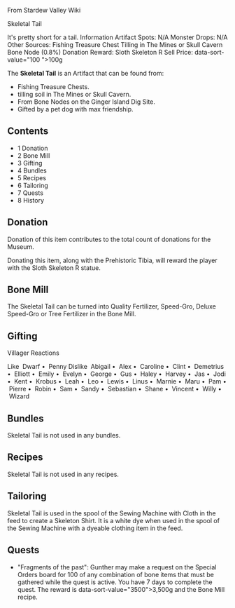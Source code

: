 From Stardew Valley Wiki

Skeletal Tail

It's pretty short for a tail. Information Artifact Spots: N/A Monster Drops: N/A Other Sources: Fishing Treasure Chest Tilling in The Mines or Skull Cavern Bone Node (0.8%) Donation Reward: Sloth Skeleton R Sell Price: data-sort-value="100 "&gt;100g

The **Skeletal Tail** is an Artifact that can be found from:

- Fishing Treasure Chests.
- tilling soil in The Mines or Skull Cavern.
- From Bone Nodes on the Ginger Island Dig Site.
- Gifted by a pet dog with max friendship.

## Contents

- 1 Donation
- 2 Bone Mill
- 3 Gifting
- 4 Bundles
- 5 Recipes
- 6 Tailoring
- 7 Quests
- 8 History

## Donation

Donation of this item contributes to the total count of donations for the Museum.

Donating this item, along with the Prehistoric Tibia, will reward the player with the Sloth Skeleton R statue.

## Bone Mill

The Skeletal Tail can be turned into Quality Fertilizer, Speed-Gro, Deluxe Speed-Gro or Tree Fertilizer in the Bone Mill.

## Gifting

Villager Reactions

Like  Dwarf •  Penny Dislike  Abigail •  Alex •  Caroline •  Clint •  Demetrius •  Elliott •  Emily •  Evelyn •  George •  Gus •  Haley •  Harvey •  Jas •  Jodi •  Kent •  Krobus •  Leah •  Leo •  Lewis •  Linus •  Marnie •  Maru •  Pam •  Pierre •  Robin •  Sam •  Sandy •  Sebastian •  Shane •  Vincent •  Willy •  Wizard

## Bundles

Skeletal Tail is not used in any bundles.

## Recipes

Skeletal Tail is not used in any recipes.

## Tailoring

Skeletal Tail is used in the spool of the Sewing Machine with Cloth in the feed to create a Skeleton Shirt. It is a white dye when used in the spool of the Sewing Machine with a dyeable clothing item in the feed.

## Quests

- "Fragments of the past": Gunther may make a request on the Special Orders board for 100 of any combination of bone items that must be gathered while the quest is active. You have 7 days to complete the quest. The reward is data-sort-value="3500"&gt;3,500g and the Bone Mill recipe.